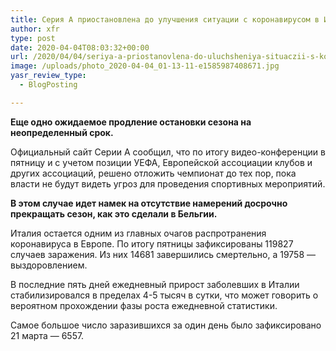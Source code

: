 ```yaml
---
title: Серия А приостановлена до улучшения ситуации с коронавирусом в Италии
author: xfr
type: post
date: 2020-04-04T08:03:32+00:00
url: /2020/04/04/seriya-a-priostanovlena-do-uluchsheniya-situaczii-s-koronavirusom-v-italii/
image: /uploads/photo_2020-04-04_01-13-11-e1585987408671.jpg
yasr_review_type:
  - BlogPosting

---
```

**Еще одно ожидаемое продление остановки сезона на неопределенный срок.**

Официальный сайт Серии А сообщил, что по итогу видео-конференции в пятницу и с учетом позиции УЕФА, Европейской ассоциации клубов и других ассоциаций, решено отложить чемпионат до тех пор, пока власти не будут видеть угроз для проведения спортивных мероприятий.

**В этом случае идет намек на отсутствие намерений досрочно прекращать сезон, как это сделали в Бельгии.**

Италия остается одним из главных очагов распротранения коронавируса в Европе. По итогу пятницы зафиксированы 119827 случаев заражения. Из них 14681 завершились смертельно, а 19758 &#8212; выздоровлением.

В последние пять дней ежедневный прирост заболевших в Италии стабилизировался в пределах 4-5 тысяч в сутки, что может говорить о вероятном прохождении фазы роста ежедневной статистики.

Самое большое число заразившихся за один день было зафиксировано 21 марта &#8212; 6557.